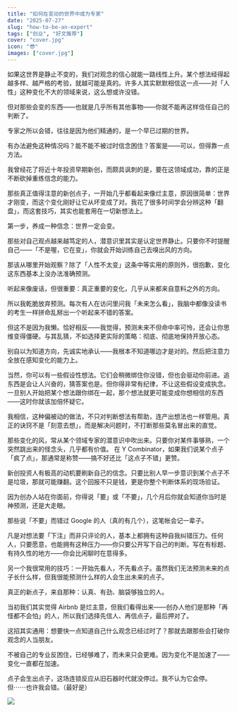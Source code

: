 ```yaml
---
title: "如何在变动的世界中成为专家"
date: "2025-07-27"
slug: "how-to-be-an-expert"
tags: ["创业", "好文推荐"]
cover: "cover.jpg"
icon: "😎"
images: ["cover.jpg"]
---
```

如果这世界是静止不变的，我们对观念的信心就能一路线性上升。某个想法经得起越多样、越严格的考验，就越可能是真的。许多人其实默默相信这一点——对「人性」这种变化不大的领域来说，这么想或许没错。



但对那些会变的东西——也就是几乎所有其他事物——你就不能再这样信任自己的判断了。



专家之所以会错，往往是因为他们精通的，是一个早已过期的世界。



有办法避免这种情况吗？能不能不被过时信念困住？答案是——可以，但得靠一点方法。



我曾经花了将近十年投资早期新创，而颇具讽刺的是，要在这领域成功，靠的正是不断砍掉重练信念的能力。



那些真正值得注意的新创点子，一开始几乎都看起来像烂主意，原因很简单：世界才刚变，而这个变化刚好让它从坏变成了对。我花了很多时间学会分辨这种「翻盘」，而这套技巧，其实也能套用在一切新想法上。



第一步，养成一种信念：世界一定会变。



那些对自己观点越来越笃定的人，潜意识里其实是认定世界静止。只要你不时提醒自己——「不是喔，它在变」，你就会开始训练自己去嗅出风的方向。



那该从哪里开始观察？除了「人性不太变」这条中等实用的原则外，很抱歉，变化这东西基本上没办法准确预测。



听起来像废话，但很重要：真正重要的变化，几乎从来都来自意料之外的方向。



所以我乾脆放弃预测。每次有人在访问里问我「未来怎么看」，我脑中都像没读书的考生一样拼命乱掰出一个听起来不错的答案。



但这不是因为我懒。恰好相反——我觉得，预测未来不但命中率可怜，还会让你思维变得僵硬。与其乱猜，不如选择更实际的策略：彻底、彻底地保持开放心态。



别自以为知道方向，先诚实地承认——我根本不知道哪边才是对的。然后把注意力全放在感知变化的能力上。



当然，你可以有一些假设性想法。它们会稍微绑住你没错，但也会驱动你前进。追东西是会让人兴奋的，猜答案也是。但你得非常有纪律，不让这些假设变成执念。
一旦别人开始把某个想法跟你绑在一起，那个想法就更可能变成你想相信的东西——这时你就该加倍怀疑它。



我相信，这种偏被动的做法，不只对判断想法有帮助，连产出想法也一样管用。真正的诀窍不是「刻意去想」，而是解决问题时，不打断那些莫名冒出来的直觉。



那些变化的风，常从某个领域专家的潜意识中吹出来。只要你对某件事够熟，一个突然跳出来的怪念头，几乎都有价值。
在 Y Combinator，如果我们说某个点子「疯了点」，那通常是称赞——搞不好还比「这点子不错」更赞。



新创投资人有极高的动机要刷新自己的信念。只要比别人早一步意识到某个点子不是垃圾，那就可能赚翻。这个回报不只是钱，更是你整个判断体系的现场验证。



因为创办人站在你面前，你得说「要」或「不要」，几个月后你就会知道你当时是神预测，还是大走眼。



那些说「不要」而错过 Google 的人（真的有几个），这笔帐会记一辈子。



凡是对想法要「下注」而非只评论的人，基本上都拥有这种自我纠错压力。任何人，只要愿意，也能拥有这种压力——你只要公开写下自己的判断。写在有标题、有持久性的地方——你会比闲聊时在意得多。



另一个我很常用的技巧：一开始先看人，不先看点子。虽然我们无法预测未来的点子长什么样，但我很能预测什么样的人会生出未来的点子。



真正的新点子，来自那种：认真、有劲、脑袋够独立的人。



当初我们其实觉得 Airbnb 是烂主意，但我们看得出来——创办人他们是那种「再怪都不会怕」的人，所以我们选择先信人、再信点子，最后押对了。



这招其实通用：想要快一点知道自己什么观念已经过时了？那就去跟那些会打破你观念的人当朋友。



不被自己的专业反困住，已经够难了，而未来只会更难。因为变化不是加速了——变化一直都在加速。



点子会生出点子，这场连锁反应从旧石器时代就没停过。我不认为它会停。
但⋯⋯也许我会错。（最好是）




![](https://prod-files-secure.s3.us-west-2.amazonaws.com/112d0858-5090-4d34-a606-b75eb8d65fd2/46476355-9cf3-4e99-9b7a-3531bc426380/1000202064.png?X-Amz-Algorithm=AWS4-HMAC-SHA256&X-Amz-Content-Sha256=UNSIGNED-PAYLOAD&X-Amz-Credential=ASIAZI2LB46652RGKOAJ%2F20250902%2Fus-west-2%2Fs3%2Faws4_request&X-Amz-Date=20250902T171126Z&X-Amz-Expires=3600&X-Amz-Security-Token=IQoJb3JpZ2luX2VjEMn%2F%2F%2F%2F%2F%2F%2F%2F%2F%2FwEaCXVzLXdlc3QtMiJIMEYCIQCvNH3XZpvpOss97sjWUYeze%2FoLYIHQaEo6G%2BQfrHVJ1wIhAIyGiH%2BhCBHXlH2Fgbd7n5Wz3hXMbtiYPi%2FWi2SFd2LKKv8DCDIQABoMNjM3NDIzMTgzODA1Igx41ogWwLqVXNE3SfIq3APk8tHZ1doAUAP1DjdeWqcUAa5ZwhmsDwytYu7qAmPniNJltwSVrk5PgoANJZwVnaVkfHYBzGBe6M0xqy6ExpKCrCax%2BN3ExhwKkQX7o98%2FQEUhApP7DumLSSqinfqdeeuF04UgBtF%2BMK3Kvjwbhe%2BAikO9rJQ4yHz3mtbYdUj1kfJsSApesbD8bDj%2FJUxtz9e4YTgm%2FaALsE4sjfNIWOTA4XiZM6WogF9GUg1sNUBtm%2Bp5wtGShs61RhX3YJGnp4sQIK4Vxs7g5hKAjLOhYwN7Q3RqbJga04D9sLmV%2BNmSrLnHmTQps7PsX%2B1poVkUu6SabkfAFiQg7f%2BkQ0VWWic%2FD122XvbYPom%2BIEtUgmydT5lV%2BH%2Bn4328Y17ImSXOokgX4VSbjeGKu3ICCEDDBnFy09evgG4kyNXuTgdbT3eKq9%2BGJe6sJBoZtez6XrcfPNXd6Ohi23J5xXDHiZyYHx%2FIMGoe639Vj5CEeyxXRrC5grJv%2BApsO2My7gm26ZhqauNbtyQ%2FnmxZiBrRzNPmlIobGhd9gXPJagJyoI%2BFywNzZjmBu3PRDRlcs4PUV0IgkjcDUrgCzeL%2FjZbIetCAPhkPcdZbDJQbF183gkViXdyHjMBD7H0TbHZ8wXY2UzCoydzFBjqkAXQo97aYpA74lh%2FFk5hUWXzY4TT0CjhiC6L3hMl10JxbMYfv3jGkj2HB3muqWM3DsW6fHuYCReoIn1GXXSKpP0vhVVBI6nhBBgZMRaD0%2F3a%2B3%2FBuPjLRSwKrhZgzIcq%2F7OfXA9aXg87l%2FFLQnou2SVmNrMdCIW%2BWuQIzskuOIzSOa3atgokCewjU9foW4FOhItaKIpJzf5h2bCTuFIsHqZ5dvVs7&X-Amz-Signature=02859493156e41e6967ec1f89f3a784ffa7f02c64a2ebcd3b78ac596f517487a&X-Amz-SignedHeaders=host&x-amz-checksum-mode=ENABLED&x-id=GetObject)

